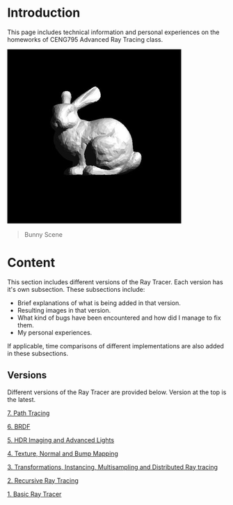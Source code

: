 # Introduction

This page includes technical information and personal experiences on the homeworks of CENG795 Advanced Ray Tracing class.

![Test][test1]

> Bunny Scene

# Content

This section includes different versions of the Ray Tracer. Each version has it's own subsection. These subsections include:

- Brief explanations of what is being added in that version.
- Resulting images in that version.
- What kind of bugs have been encountered and how did I manage to fix them.
- My personal experiences.

If applicable, time comparisons of different implementations are also added in these subsections.

## Versions

Different versions of the Ray Tracer are provided below. Version at the top is the latest.

[7. Path Tracing](/pages/Page7.md)

[6. BRDF](/pages/Page6.md)

[5. HDR Imaging and Advanced Lights](/pages/Page5.md)

[4. Texture, Normal and Bump Mapping](/pages/Page4.md)

[3. Transformations, Instancing, Multisampling and Distributed Ray tracing](/pages/Page3.md)

[2. Recursive Ray Tracing](/pages/Page2.md)

[1. Basic Ray Tracer](/pages/Page1.md)

[test1]:           /../assets/hw1-bunny-correct.jpg